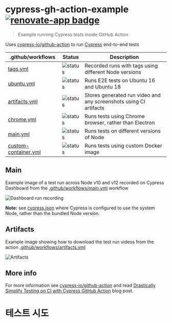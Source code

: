 # cypress-gh-action-example [![renovate-app badge][renovate-badge]][renovate-app]

> Example running Cypress tests inside GitHub Action

Uses [cypress-io/github-action](https://github.com/cypress-io/github-action) to run [Cypress](https://www.cypress.io) end-to-end tests

| .github/workflows                                              | Status                                                                                                                | Description                                                       |
| -------------------------------------------------------------- | --------------------------------------------------------------------------------------------------------------------- | ----------------------------------------------------------------- |
| [tags.yml](.github/workflows/tags.yml)                         | ![status](https://github.com/bahmutov/cypress-gh-action-example/workflows/tags/badge.svg?branch=master)               | Recorded runs with tags using different Node versions             |
| [ubuntu.yml](.github/workflows/ubuntu.yml)                     | ![status](https://github.com/bahmutov/cypress-gh-action-example/workflows/Ubuntu/badge.svg?branch=master)             | Runs E2E tests on Ubuntu 16 and Ubuntu 18                         |
| [artifacts.yml](.github/workflows/artifacts.yml)               | ![status](https://github.com/bahmutov/cypress-gh-action-example/workflows/Artifacts/badge.svg?branch=master)          | Stores generated run video and any screenshots using CI artifacts |
| [chrome.yml](.github/workflows/chrome.yml)                     | ![status](https://github.com/bahmutov/cypress-gh-action-example/workflows/E2E%20on%20Chrome/badge.svg?branch=master)  | Runs tests using Chrome browser, rather than Electron             |
| [main.yml](.github/workflows/main.yml)                         | ![status](https://github.com/bahmutov/cypress-gh-action-example/workflows/End-to-end%20tests/badge.svg?branch=master) | Runs tests on different versions of Node                          |
| [custom-container.yml](.github/workflows/custom-container.yml) | ![status](https://github.com/bahmutov/cypress-gh-action-example/workflows/Custom%20container/badge.svg?branch=master) | Runs tests using custom Docker image                              |

## Main

Example image of a test run across Node v10 and v12 recorded on Cypress Dashboard from the [.github/workflows/main.yml](.github/workflows/main.yml) workflow

![Dashboard run recording](images/parallel-run.png)

**Note:** see [cypress.json](cypress.json) where Cypress is configured to use the system Node, rather than the bundled Node version.

## Artifacts

Example image showing how to download the test run videos from the action [.github/workflows/artifacts.yml](.github/workflows/artifacts.yml)

![Artifacts](images/artifacts.png)

## More info

For more information see [cypress-io/github-action](https://github.com/cypress-io/github-action) and read [Drastically Simplify Testing on CI with Cypress GitHub Action](https://www.cypress.io/blog/2019/11/20/drastically-simplify-your-testing-with-cypress-github-action/) blog post.

[renovate-badge]: https://img.shields.io/badge/renovate-app-blue.svg
[renovate-app]: https://renovateapp.com/

# 테스트 시도
